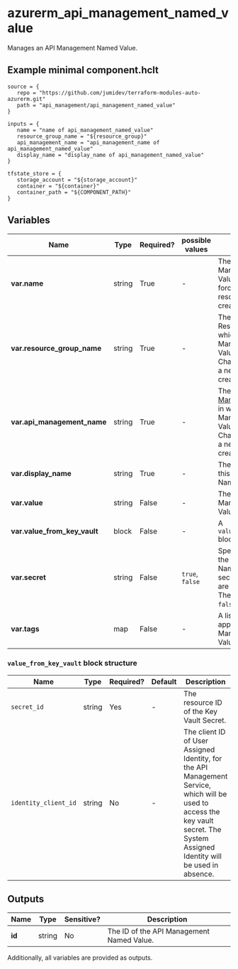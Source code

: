 # azurerm_api_management_named_value

Manages an API Management Named Value.

## Example minimal component.hclt

```hcl
source = {
   repo = "https://github.com/jumidev/terraform-modules-auto-azurerm.git" 
   path = "api_management/api_management_named_value" 
}

inputs = {
   name = "name of api_management_named_value" 
   resource_group_name = "${resource_group}" 
   api_management_name = "api_management_name of api_management_named_value" 
   display_name = "display_name of api_management_named_value" 
}

tfstate_store = {
   storage_account = "${storage_account}" 
   container = "${container}" 
   container_path = "${COMPONENT_PATH}" 
}

```

## Variables

| Name | Type | Required? |  possible values |  Description |
| ---- | ---- | --------- |  ----------- | ----------- |
| **var.name** | string | True | -  |  The name of the API Management Named Value. Changing this forces a new resource to be created. | 
| **var.resource_group_name** | string | True | -  |  The name of the Resource Group in which the API Management Named Value should exist. Changing this forces a new resource to be created. | 
| **var.api_management_name** | string | True | -  |  The name of the [API Management Service](api_management.html) in which the API Management Named Value should exist. Changing this forces a new resource to be created. | 
| **var.display_name** | string | True | -  |  The display name of this API Management Named Value. | 
| **var.value** | string | False | -  |  The value of this API Management Named Value. | 
| **var.value_from_key_vault** | block | False | -  |  A `value_from_key_vault` block. | 
| **var.secret** | string | False | `true`, `false`  |  Specifies whether the API Management Named Value is secret. Valid values are `true` or `false`. The default value is `false`. | 
| **var.tags** | map | False | -  |  A list of tags to be applied to the API Management Named Value. | 

### `value_from_key_vault` block structure

| Name | Type | Required? | Default | Description |
| ---- | ---- | --------- | ------- | ----------- |
| `secret_id` | string | Yes | - | The resource ID of the Key Vault Secret. |
| `identity_client_id` | string | No | - | The client ID of User Assigned Identity, for the API Management Service, which will be used to access the key vault secret. The System Assigned Identity will be used in absence. |



## Outputs

| Name | Type | Sensitive? | Description |
| ---- | ---- | --------- | --------- |
| **id** | string | No  | The ID of the API Management Named Value. | 

Additionally, all variables are provided as outputs.
